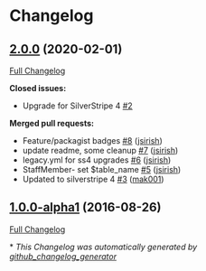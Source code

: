 # Changelog

## [2.0.0](https://github.com/dynamic/silverstripe-staff-directory/tree/2.0.0) (2020-02-01)

[Full Changelog](https://github.com/dynamic/silverstripe-staff-directory/compare/1.0.0-alpha1...2.0.0)

**Closed issues:**

- Upgrade for SilverStripe 4 [\#2](https://github.com/dynamic/silverstripe-staff-directory/issues/2)

**Merged pull requests:**

- Feature/packagist badges [\#8](https://github.com/dynamic/silverstripe-staff-directory/pull/8) ([jsirish](https://github.com/jsirish))
- update readme, some cleanup [\#7](https://github.com/dynamic/silverstripe-staff-directory/pull/7) ([jsirish](https://github.com/jsirish))
- legacy.yml for ss4 upgrades [\#6](https://github.com/dynamic/silverstripe-staff-directory/pull/6) ([jsirish](https://github.com/jsirish))
- StaffMember- set $table\_name [\#5](https://github.com/dynamic/silverstripe-staff-directory/pull/5) ([jsirish](https://github.com/jsirish))
- Updated to silverstripe 4 [\#3](https://github.com/dynamic/silverstripe-staff-directory/pull/3) ([mak001](https://github.com/mak001))

## [1.0.0-alpha1](https://github.com/dynamic/silverstripe-staff-directory/tree/1.0.0-alpha1) (2016-08-26)

[Full Changelog](https://github.com/dynamic/silverstripe-staff-directory/compare/69fa4965452a7ccf0725e90b3389d31f8500a2cb...1.0.0-alpha1)



\* *This Changelog was automatically generated by [github_changelog_generator](https://github.com/github-changelog-generator/github-changelog-generator)*
